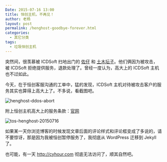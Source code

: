 ```yaml
---
Date: 2015-07-16 13:00
title: 恒创主机，不再见！
author: 老杨
layout: post
permalink: /henghost-goodbye-forever.html
categories:
  - 其它分类
tags:
  - 垃圾恒创主机
---
```

突然间，很羡慕被 ICDSoft 扫地出门的 [佐仔](https://www.jinbo123.com/) 和 [土木坛子](https://tumutanzi.com/archives/14201)。他们俩因为被攻击，被 ICDSoft 拒绝提供服务，退款处理了。曾经一度认为，高大上的 ICDSoft 主机也不过如此。

今天，在于恒创客服沟通的工单中，猛的发现，ICDSoft 主机对待被攻击客户的服务其实也算得上高大上了。不多说，看截图吧。

![ henghost-ddos-abort ](//cyhour.com/wp-content/uploads/2015/07/henghost-ddos-abort.png)

附上恒创主机高大上的服务条款：[官网](http://www.henghost.com/tos.php)

![ tos-henghost-20150716 ](//cyhour.com/wp-content/uploads/2015/07/tos-henghost-20150716.png)

如果某一天你浏览博客的时候发现文章后面的评论样式和评论框变成了多说的，请不要惊讶，那是因为我被恒创暂停服务了，我彻底从 WordPress 迁移到 Jekyll 了。

也可能，有一天 http://cyhour.com 彻底无法访问了，顺其自然吧。
